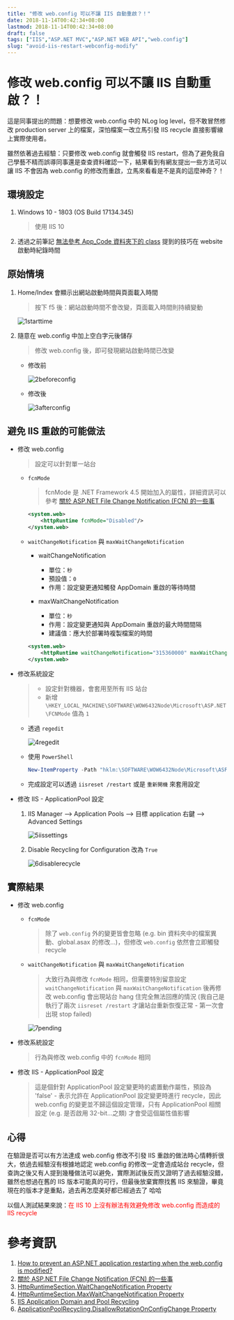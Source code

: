 ```yaml
---
title: "修改 web.config 可以不讓 IIS 自動重啟？！"
date: 2018-11-14T00:42:34+08:00
lastmod: 2018-11-14T00:42:34+08:00
draft: false
tags: ["IIS","ASP.NET MVC","ASP.NET WEB API","web.config"]
slug: "avoid-iis-restart-webconfig-modify"
---
```

# 修改 web.config 可以不讓 IIS 自動重啟？！
這是同事提出的問題：想要修改 web.config 中的 NLog log level，但不敢冒然修改 production server 上的檔案，深怕檔案一改立馬引發 IIS recycle 直接影響線上實際使用者。

雖然依著過去經驗：只要修改 web.config 就會觸發 IIS restart，但為了避免我自己學藝不精而誤導同事還是查查資料確認一下，結果看到有網友提出一些方法可以讓 IIS 不會因為 web.config 的修改而重啟，立馬來看看是不是真的這麼神奇？！

## 環境設定
1. Windows 10 - 1803 (OS Build 17134.345)

    > 使用 IIS 10
2. 透過之前筆記 [無法參考 App_Code 資料夾下的 class](https://blog.yowko.com/access-class-in-app-code/) 提到的技巧在 website 啟動時紀錄時間

## 原始情境
1. Home/Index 會顯示出網站啟動時間與頁面載入時間

    > 按下 f5 後：網站啟動時間不會改變，頁面載入時間則持續變動

    ![1starttime](https://user-images.githubusercontent.com/3851540/48495581-487b8780-e86b-11e8-8a15-69992fb58cbe.gif)

2. 隨意在 web.config 中加上空白字元後儲存

    > 修改 web.config 後，即可發現網站啟動時間已改變

    - 修改前
        
        ![2beforeconfig](https://user-images.githubusercontent.com/3851540/48494825-98f1e580-e869-11e8-8eaf-99d3cc764f27.png) 
    - 修改後    

        ![3afterconfig](https://user-images.githubusercontent.com/3851540/48494826-98f1e580-e869-11e8-880a-a21beb170c95.png)

## 避免 IIS 重啟的可能做法

- 修改 web.config

    > 設定可以針對單一站台

    - `fcnMode`

        > fcnMode 是 .NET Framework 4.5 開始加入的屬性，詳細資訊可以參考 [關於 ASP.NET File Change Notification (FCN) 的一些事](https://blog.yowko.com/fcn/)
            
        ```xml
        <system.web>
            <httpRuntime fcnMode="Disabled"/>
        </system.web>
        ``` 
    - `waitChangeNotification` 與 `maxWaitChangeNotification`
        - waitChangeNotification

            - 單位：`秒`
            - 預設值：`0`
            - 作用：設定變更通知觸發 AppDomain 重啟的等待時間
        - maxWaitChangeNotification
            - 單位：`秒`
            - 作用：設定變更通知與 AppDomain 重啟的最大時間間隔
            - 建議值：應大於部署時複製檔案的時間
        
        ```xml
        <system.web>
            <httpRuntime waitChangeNotification="315360000" maxWaitChangeNotification="315360000"/>
        </system.web>
        ```
 
- 修改系統設定

    >-  設定針對機器，會套用至所有 IIS 站台
    >- 新增 `\HKEY_LOCAL_MACHINE\SOFTWARE\WOW6432Node\Microsoft\ASP.NET\FCNMode` 值為 `1`

    - 透過 `regedit`

        ![4regedit](https://user-images.githubusercontent.com/3851540/48494827-998a7c00-e869-11e8-972e-ca6fc72be3a9.png)

    - 使用 `PowerShell` 

        ```ps1
        New-ItemProperty -Path "hklm:\SOFTWARE\WOW6432Node\Microsoft\ASP.NET" -Name "FCNMode" -Value 1 -PropertyType DWORD
        ``` 

    * 完成設定可以透過 `iisreset /restart` 或是 `重新開機` 來套用設定
- 修改 IIS - ApplicationPool 設定

    1. IIS Manager --> Application Pools --> 目標 application 右鍵 --> Advanced Settings

        ![5iissettings](https://user-images.githubusercontent.com/3851540/48494828-998a7c00-e869-11e8-8bf1-a57815358e41.png)
    
    2. Disable Recycling for Configuration 改為 `True`
    
        ![6disablerecycle](https://user-images.githubusercontent.com/3851540/48494829-998a7c00-e869-11e8-88b8-b604e902ea17.png)


## 實際結果
     
- 修改 web.config

    - `fcnMode`

        > 除了 `web.config` 外的變更皆會忽略 (e.g. bin 資料夾中的檔案異動、global.asax 的修改...)，但修改 `web.config` 依然會立即觸發 recycle
    
    - `waitChangeNotification` 與 `maxWaitChangeNotification`

        > 大致行為與修改 `fcnMode` 相同，但需要特別留意設定 `waitChangeNotification` 與 `maxWaitChangeNotification` 後再修改 web.config 會出現站台 hang 住完全無法回應的情況 (我自己是執行了兩次 `iisreset /restart` 才讓站台重新恢復正常 - 第一次會出現 stop failed)

        ![7pending](https://user-images.githubusercontent.com/3851540/48494830-9a231280-e869-11e8-8029-4abd39bc073e.png)

- 修改系統設定

    > 行為與修改 web.config 中的 `fcnMode` 相同

- 修改 IIS - ApplicationPool 設定
    
    > 這是個針對 ApplicationPool 設定變更時的處置動作屬性，預設為 'false' - 表示允許在 ApplicationPool 設定變更時進行 recycle，因此 web.config 的變更並不歸這個設定管理，只有 ApplicationPool 相關設定 (e.g. 是否啟用 32-bit...之類) 才會受這個屬性值影響

## 心得
在驗證是否可以有方法達成 web.config 修改不引發 IIS 重啟的做法時心情轉折很大，依過去經驗沒有根據地認定 web.config 的修改一定會造成站台 recycle，但查詢之後又有人提到幾種做法可以避免，實際測試後反而又證明了過去經驗沒錯，雖然也想過在舊的 IIS 版本可能真的可行，但最後放棄實際找舊 IIS 來驗證，畢竟現在的版本才是重點，過去再怎麼美好都已經過去了 哈哈

以個人測試結果來說：<span style="color:red">在 IIS 10 上沒有辦法有效避免修改 web.config 而造成的 IIS recycle</span>

# 參考資訊
1. [How to prevent an ASP.NET application restarting when the web.config is modified?](https://stackoverflow.com/questions/613824/how-to-prevent-an-asp-net-application-restarting-when-the-web-config-is-modified)
2. [關於 ASP.NET File Change Notification (FCN) 的一些事](https://blog.yowko.com/fcn/)
3. [HttpRuntimeSection.WaitChangeNotification Property](https://docs.microsoft.com/en-us/dotnet/api/system.web.configuration.httpruntimesection.waitchangenotification)
4. [HttpRuntimeSection.MaxWaitChangeNotification Property](https://docs.microsoft.com/en-us/dotnet/api/system.web.configuration.httpruntimesection.maxwaitchangenotification)
5. [IIS Application Domain and Pool Recycling](https://www.treeloop.com/blog/iis-application-domain-and-pool-recycling)
6. [ApplicationPoolRecycling.DisallowRotationOnConfigChange Property](https://msdn.microsoft.com/en-us/library/microsoft.web.administration.applicationpoolrecycling.disallowrotationonconfigchange%28v=vs.90%29.aspx?f=255&MSPPError=-2147217396)
